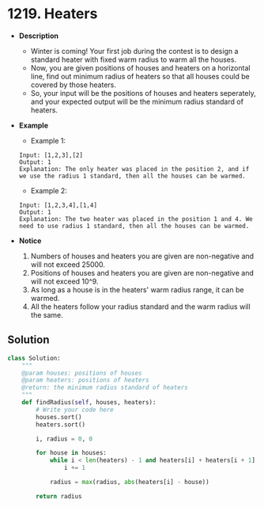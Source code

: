 # 1219. Heaters

- **Description**
    - Winter is coming! Your first job during the contest is to design a standard heater with fixed warm radius to warm all the houses.
    - Now, you are given positions of houses and heaters on a horizontal line, find out minimum radius of heaters so that all houses could be covered by those heaters.
    - So, your input will be the positions of houses and heaters seperately, and your expected output will be the minimum radius standard of heaters. 
- **Example**
    - Example 1:
    
    ```
    Input: [1,2,3],[2]
    Output: 1
    Explanation: The only heater was placed in the position 2, and if we use the radius 1 standard, then all the houses can be warmed.
    ```
    
    - Example 2:
    
    ```
    Input: [1,2,3,4],[1,4]
    Output: 1
    Explanation: The two heater was placed in the position 1 and 4. We need to use radius 1 standard, then all the houses can be warmed.
    ```

- **Notice**

    1. Numbers of houses and heaters you are given are non-negative and will not exceed 25000.
    2. Positions of houses and heaters you are given are non-negative and will not exceed 10^9.
    3. As long as a house is in the heaters' warm radius range, it can be warmed.
    4. All the heaters follow your radius standard and the warm radius will the same.

## Solution



```python
class Solution:
    """
    @param houses: positions of houses
    @param heaters: positions of heaters
    @return: the minimum radius standard of heaters
    """
    def findRadius(self, houses, heaters):
        # Write your code here
        houses.sort()
        heaters.sort()

        i, radius = 0, 0

        for house in houses:
            while i < len(heaters) - 1 and heaters[i] + heaters[i + 1] <= house * 2:
                i += 1

            radius = max(radius, abs(heaters[i] - house))

        return radius
```
